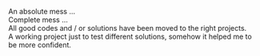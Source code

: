 An absolute  mess ... <br/>
Complete mess ...<br/>
   All good codes and / or solutions have been moved to the right projects. <br/>
   A working project just to test different solutions, somehow it helped me to be more confident. <br/>